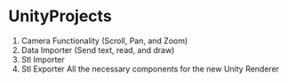 # UnityProjects
1. Camera Functionality (Scroll, Pan, and Zoom)
2. Data Importer (Send text, read, and draw)
3. Stl Importer
4. Stl Exporter
All the necessary components for the new Unity Renderer
